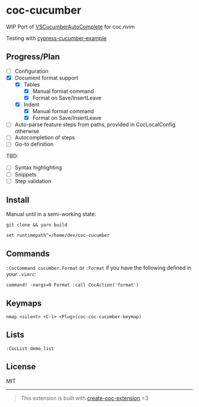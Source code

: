 # coc-cucumber

WIP Port of [VSCucumberAutoComplete](https://github.com/alexkrechik/VSCucumberAutoComplete) for coc.nvim

Testing with [cypress-cucumber-example](https://github.com/Gee19/cypress-cucumber-example)

## Progress/Plan

- [ ] Configuration
- [x] Document format support
  - [x] Tables
    - [x] Manual format command
    - [x] Format on Save/InsertLeave
  - [x] Indent
    - [x] Manual format command
    - [x] Format on Save/InsertLeave
- [ ] Auto-parse feature steps from paths, provided in CocLocalConfig otherwise
- [ ] Autocompletion of steps
- [ ] Go-to definition

TBD:
- [ ] Syntax highlighting
- [ ] Snippets
- [ ] Step validation

## Install

Manual until in a semi-working state:

`git clone && yarn build`

`set runtimepath^=/home/dev/coc-cucumber`

## Commands

`:CocCommand cucumber.Format` or `:Format` if you have the following defined in your `.vimrc`:

```
command! -nargs=0 Format :call CocAction('format')
```

## Keymaps

`nmap <silent> <C-l> <Plug>(coc-coc-cucumber-keymap)`

## Lists

`:CocList demo_list`

## License

MIT

---

> This extension is built with [create-coc-extension](https://github.com/fannheyward/create-coc-extension) <3
